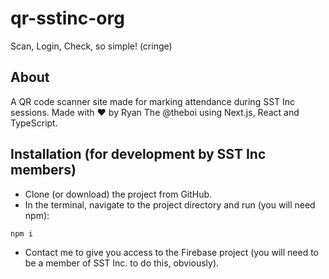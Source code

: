 # qr-sstinc-org
Scan, Login, Check, so simple! (cringe)

## About

A QR code scanner site made for marking attendance during SST Inc sessions. Made with :heart: by Ryan The @theboi using Next.js, React and TypeScript. 

## Installation (for development by SST Inc members)

- Clone (or download) the project from GitHub.
- In the terminal, navigate to the project directory and run (you will need npm):
```shell
npm i
```
- Contact me to give you access to the Firebase project (you will need to be a member of SST Inc. to do this, obviously).
